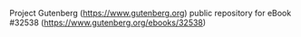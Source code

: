 Project Gutenberg (https://www.gutenberg.org) public repository for eBook #32538 (https://www.gutenberg.org/ebooks/32538)
